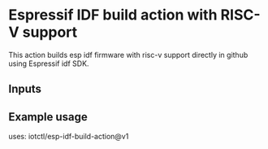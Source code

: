 # Espressif IDF build action with RISC-V support

This action builds esp idf firmware with risc-v support directly in github using Espressif idf SDK.

## Inputs

## Example usage

uses: iotctl/esp-idf-build-action@v1
